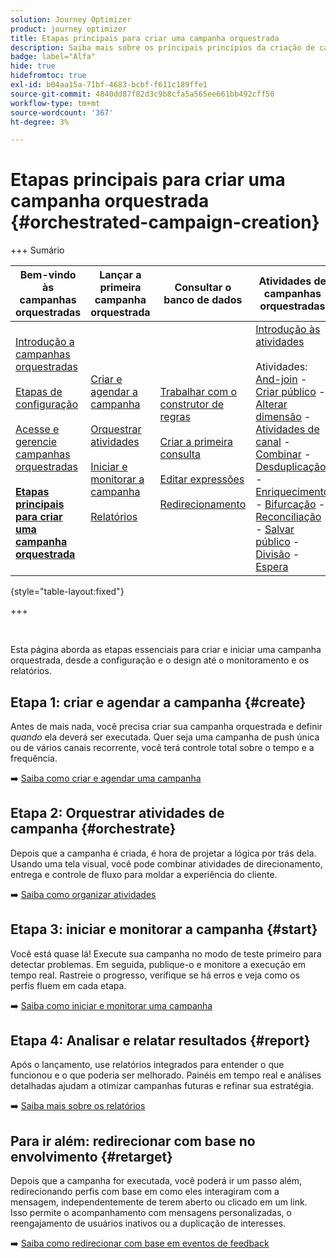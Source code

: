 ```yaml
---
solution: Journey Optimizer
product: journey optimizer
title: Etapas principais para criar uma campanha orquestrada
description: Saiba mais sobre os principais princípios da criação de campanhas orquestradas com o Adobe Journey Optimizer
badge: label="Alfa"
hide: true
hidefromtoc: true
exl-id: b04aa15a-71bf-4683-bcbf-f611c189ffe1
source-git-commit: 4840dd87f82d3c9b8cfa5a565ee661bb492cff50
workflow-type: tm+mt
source-wordcount: '367'
ht-degree: 3%

---
```



# Etapas principais para criar uma campanha orquestrada {#orchestrated-campaign-creation}

+++ Sumário

| Bem-vindo às campanhas orquestradas | Lançar a primeira campanha orquestrada | Consultar o banco de dados | Atividades de campanhas orquestradas |
|---|---|---|---|
| [Introdução a campanhas orquestradas](gs-orchestrated-campaigns.md)<br/><br/>[Etapas de configuração](configuration-steps.md)<br/><br/>[Acesse e gerencie campanhas orquestradas](access-manage-orchestrated-campaigns.md)<br/><br/><b>[Etapas principais para criar uma campanha orquestrada](gs-campaign-creation.md)</b> | [Criar e agendar a campanha](create-orchestrated-campaign.md)<br/><br/>[Orquestrar atividades](orchestrate-activities.md)<br/><br/>[Iniciar e monitorar a campanha](start-monitor-campaigns.md)<br/><br/>[Relatórios](reporting-campaigns.md) | [Trabalhar com o construtor de regras](orchestrated-rule-builder.md)<br/><br/>[Criar a primeira consulta](build-query.md)<br/><br/>[Editar expressões](edit-expressions.md)<br/><br/>[Redirecionamento](retarget.md) | [Introdução às atividades](activities/about-activities.md)<br/><br/>Atividades:<br/>[And-join](activities/and-join.md) - [Criar público](activities/build-audience.md) - [Alterar dimensão](activities/change-dimension.md) - [Atividades de canal](activities/channels.md) - [Combinar](activities/combine.md) - [Desduplicação](activities/deduplication.md) - [Enriquecimento](activities/enrichment.md) - [Bifurcação](activities/fork.md) - [Reconciliação](activities/reconciliation.md) - [Salvar público](activities/save-audience.md) - [Divisão](activities/split.md) - [Espera](activities/wait.md) |

{style="table-layout:fixed"}

+++

<br/>

Esta página aborda as etapas essenciais para criar e iniciar uma campanha orquestrada, desde a configuração e o design até o monitoramento e os relatórios.

<!--
<table style="table-layout:fixed"><tr style="border: 0; text-align: center;" >
<td><a href="#create"><img alt="Create & schedule your campaign" src="../../channels/assets/do-not-localize/email.png"></a><br/><a href="#create"><strong>Create & schedule your campaign</strong></a></td>
<td><a href="#orchestrate"><img alt="Orchestrate campaign activities" src="../../channels/assets/do-not-localize/sms.png"></a><br/><a href="#orchestrate"><strong>Orchestrate campaign activities</strong></a></td>
<td><a href="#start"><img alt="Start & monitor your campaign" src="../../channels/assets/do-not-localize/push.png"></a><a href="#start"><strong>Start & monitor your campaign</strong></a></td>
<td><a href="#report"><img alt="Analyze & report on results" src="../../channels/assets/do-not-localize/push.png"></a><a href="#report"><strong>Analyze & report on results</strong></a></td>
</tr></table>-->



## Etapa 1: criar e agendar a campanha {#create}

Antes de mais nada, você precisa criar sua campanha orquestrada e definir *quando* ela deverá ser executada. Quer seja uma campanha de push única ou de vários canais recorrente, você terá controle total sobre o tempo e a frequência.

➡️ [Saiba como criar e agendar uma campanha](../orchestrated/create-orchestrated-campaign.md)

## Etapa 2: Orquestrar atividades de campanha {#orchestrate}

Depois que a campanha é criada, é hora de projetar a lógica por trás dela. Usando uma tela visual, você pode combinar atividades de direcionamento, entrega e controle de fluxo para moldar a experiência do cliente.

➡️ [Saiba como organizar atividades](../orchestrated/orchestrate-activities.md)

## Etapa 3: iniciar e monitorar a campanha {#start}

Você está quase lá! Execute sua campanha no modo de teste primeiro para detectar problemas. Em seguida, publique-o e monitore a execução em tempo real. Rastreie o progresso, verifique se há erros e veja como os perfis fluem em cada etapa.

➡️ [Saiba como iniciar e monitorar uma campanha](../orchestrated/start-monitor-campaigns.md)

## Etapa 4: Analisar e relatar resultados {#report}

Após o lançamento, use relatórios integrados para entender o que funcionou e o que poderia ser melhorado. Painéis em tempo real e análises detalhadas ajudam a otimizar campanhas futuras e refinar sua estratégia.

➡️ [Saiba mais sobre os relatórios](../orchestrated/reporting-campaigns.md)

## Para ir além: redirecionar com base no envolvimento {#retarget}

Depois que a campanha for executada, você poderá ir um passo além, redirecionando perfis com base em como eles interagiram com a mensagem, independentemente de terem aberto ou clicado em um link. Isso permite o acompanhamento com mensagens personalizadas, o reengajamento de usuários inativos ou a duplicação de interesses.

➡️ [Saiba como redirecionar com base em eventos de feedback](../orchestrated/retarget.md)
